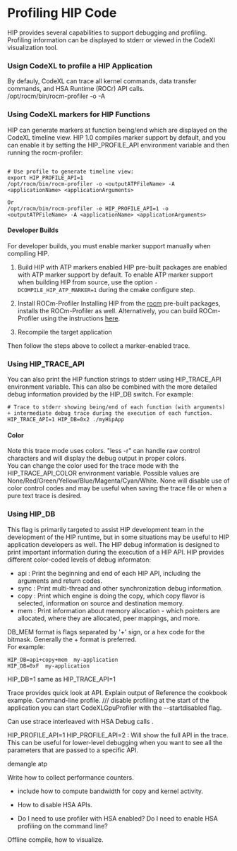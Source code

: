 # Profiling HIP Code

HIP provides several capabilities to support debugging and profiling.  Profiling information can be displayed to stderr or viewed in the CodeXl visualization tool.

### Usign CodeXL to profile a HIP Application
By defauly, CodeXL can trace all kernel commands, data transfer commands, and HSA Runtime (ROCr) API calls.  
/opt/rocm/bin/rocm-profiler -o <outputATPFileName> -A <applicationName> <applicationArguments>

### Using CodeXL markers for HIP Functions
HIP can generate markers at function being/end which are displayed on the CodeXL timeline view.
HIP 1.0 compiles marker support by default, and you can enable it by setting the HIP_PROFILE_API environment variable and then running the rocm-profiler:

```shell

# Use profile to generate timeline view:
export HIP_PROFILE_API=1
/opt/rocm/bin/rocm-profiler -o <outputATPFileName> -A <applicationName> <applicationArguments>

Or
/opt/rocm/bin/rocm-profiler -e HIP_PROFILE_API=1 -o <outputATPFileName> -A <applicationName> <applicationArguments>
```

#### Developer Builds
For developer builds, you must enable marker support manually when compiling HIP.

1. Build HIP with ATP markers enabled
HIP pre-built packages are enabled with ATP marker support by default.
To enable ATP marker support when building HIP from source, use the option ```-DCOMPILE_HIP_ATP_MARKER=1``` during the cmake configure step.

2. Install ROCm-Profiler
Installing HIP from the [rocm](http://gpuopen.com/getting-started-with-boltzmann-components-platforms-installation/) pre-built packages, installs the ROCm-Profiler as well.
Alternatively, you can build ROCm-Profiler using the instructions [here](https://github.com/RadeonOpenCompute/ROCm-Profiler#building-the-rocm-profiler).

3. Recompile the target application

Then follow the steps above to collect a marker-enabled trace.


### Using HIP_TRACE_API
You can also print the HIP function strings to stderr using HIP_TRACE_API environment variable. This can also be combined with the more detailed debug information provided
by the HIP_DB switch. For example:
```shell
# Trace to stderr showing being/end of each function (with arguments) + intermediate debug trace during the execution of each function.
HIP_TRACE_API=1 HIP_DB=0x2 ./myHipApp
```

#### Color
Note this trace mode uses colors. "less -r" can handle raw control characters and will display the debug output in proper colors.  
You can change the color used for the trace mode with the HIP_TRACE_API_COLOR environment variable.  Possible values are None/Red/Green/Yellow/Blue/Magenta/Cyan/White.
None will disable use of color control codes and may be useful when saving the trace file or when a pure text trace is desired.

#### 


### Using HIP_DB

This flag is primarily targeted to assist HIP development team in the development of the HIP runtime, but in some situations may be useful to HIP application developers as well.
The HIP debug information is designed to print important information during the execution of a HIP API.  HIP provides
different color-coded levels of debug informaton:
  - api  : Print the beginning and end of each HIP API, including the arguments and return codes.
  - sync : Print multi-thread and other synchronization debug information.
  - copy : Print which engine is doing the copy, which copy flavor is selected, information on source and destination memory.
  - mem  : Print information about memory allocation - which pointers are allocated, where they are allocated, peer mappings, and more.

DB_MEM format is flags separated by '+' sign, or a hex code for the bitmask.  Generally the + format is preferred.  
For example:
```shell
HIP_DB=api+copy+mem  my-application
HIP_DB=0xF  my-application
```
HIP_DB=1 same as HIP_TRACE_API=1




Trace provides quick look at API.
Explain output of 
Reference the cookbook example.
Command-line profile.
/// disable profiling at the start of the application you can start CodeXLGpuProfiler with the --startdisabled flag.

Can use strace interleaved with HSA Debug calls .

HIP_PROFILE_API=1
HIP_PROFILE_API=2  : Will show the full API in the trace.  This can be useful for lower-level debugging when you want to see all the parameters that are passed to a specific API.

demangle atp

Write how to collect performance counters.
- include how to compute bandwidth for copy and kernel activity.

- How to disable HSA APIs.
- Do I need to use profiler with HSA enabled?  Do I need to enable HSA profiling on the command line?

Offline compile, how to visualize.  
